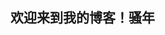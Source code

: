 <!DOCTYPE html>
<html>
	<head>
		<meta charset="UTF-8">
		<title>屈圣凯的博客</title>
	</head>
	<body>
		<div class="header">
			<h2>欢迎来到我的博客！骚年</h2>
		</div>
	</body>
</html>
